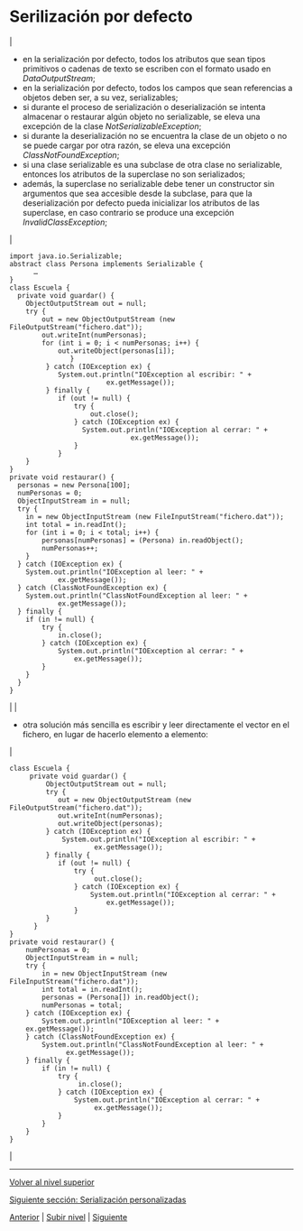 # Serilización por defecto






| 
* en la serialización por defecto, todos los atributos que sean tipos primitivos o cadenas de texto se escriben con el formato usado en *DataOutputStream*;
* en la serialización por defecto, todos los campos que sean referencias a objetos deben ser, a su vez, serializables;
* si durante el proceso de serialización o deserialización se intenta almacenar o restaurar algún objeto no serializable, se eleva una excepción de la clase *NotSerializableException*;
* si durante la deserialización no se encuentra la clase de un objeto o no se puede cargar por otra razón, se eleva una excepción *ClassNotFoundException*;
* si una clase serializable es una subclase de otra clase no serializable, entonces los atributos de la superclase no son serializados;
* además, la superclase no serializable debe tener un constructor sin argumentos que sea accesible desde la subclase, para que la deserialización por defecto pueda inicializar los atributos de las superclase, en caso contrario se produce una excepción *InvalidClassException*;


 | 


```
import java.io.Serializable;
abstract class Persona implements Serializable {
      …
}
class Escuela {
  private void guardar() {
    ObjectOutputStream out = null;
    try {
        out = new ObjectOutputStream (new FileOutputStream("fichero.dat"));
        out.writeInt(numPersonas);
        for (int i = 0; i < numPersonas; i++) {
            out.writeObject(personas[i]);
               }
         } catch (IOException ex) {
            System.out.println("IOException al escribir: " +
                        ex.getMessage());
         } finally {
            if (out != null) {
                try {
                    out.close();
                } catch (IOException ex) {
                  System.out.println("IOException al cerrar: " +
                              ex.getMessage());
                }
            }
    }
}
private void restaurar() {
  personas = new Persona[100];
  numPersonas = 0;
  ObjectInputStream in = null;
  try {
    in = new ObjectInputStream (new FileInputStream("fichero.dat"));
    int total = in.readInt();
    for (int i = 0; i < total; i++) {
        personas[numPersonas] = (Persona) in.readObject();
        numPersonas++;
    }
  } catch (IOException ex) {
    System.out.println("IOException al leer: " +
            ex.getMessage());
  } catch (ClassNotFoundException ex) {
    System.out.println("ClassNotFoundException al leer: " +
            ex.getMessage());
  } finally {
    if (in != null) {
        try {
            in.close();
        } catch (IOException ex) {
            System.out.println("IOException al cerrar: " +
                ex.getMessage());
        }
    }
  }
}
```


 |
| 
* otra solución más sencilla es escribir y leer directamente el vector en el fichero, en lugar de hacerlo elemento a elemento:


 | 


```
class Escuela {
     private void guardar() {
         ObjectOutputStream out = null;
         try {
            out = new ObjectOutputStream (new
FileOutputStream("fichero.dat"));
            out.writeInt(numPersonas);
            out.writeObject(personas);
         } catch (IOException ex) {
             System.out.println("IOException al escribir: " +
                     ex.getMessage());
         } finally {
            if (out != null) {
                try {
                     out.close();
                } catch (IOException ex) {
                    System.out.println("IOException al cerrar: " +
                        ex.getMessage());
                }
         }
      }
}
private void restaurar() {
    numPersonas = 0;
    ObjectInputStream in = null;
    try {
        in = new ObjectInputStream (new FileInputStream("fichero.dat"));
        int total = in.readInt();
        personas = (Persona[]) in.readObject();
        numPersonas = total;
    } catch (IOException ex) {
        System.out.println("IOException al leer: " +
    ex.getMessage());
    } catch (ClassNotFoundException ex) {
        System.out.println("ClassNotFoundException al leer: " +
              ex.getMessage());
    } finally {
        if (in != null) {
            try {
                 in.close();
            } catch (IOException ex) {
                System.out.println("IOException al cerrar: " +
                     ex.getMessage());
            }
        }
    }
}
```


 |


---

[Volver al nivel superior](../README.md)

[Siguiente sección: Serialización personalizadas](../u2customSerialization/README.md)


[Anterior](../README.md) | [Subir nivel](../README.md) | [Siguiente](../u2customSerialization/README.md)
